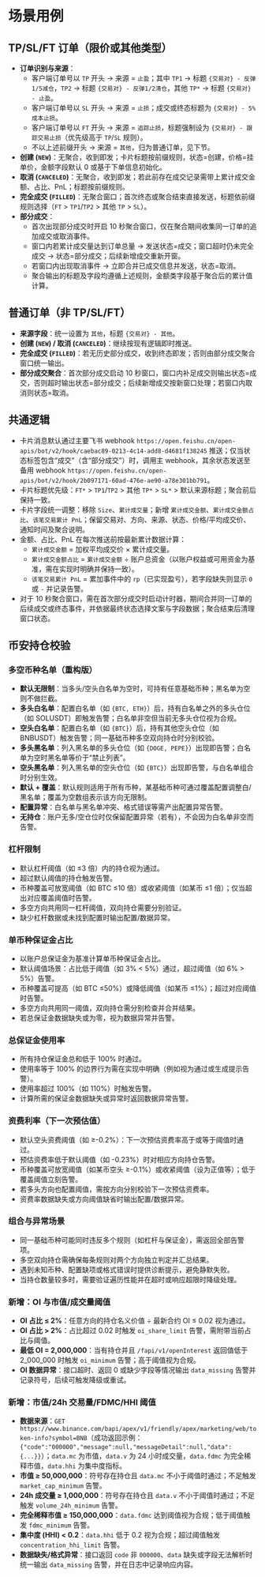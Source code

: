 # 场景用例

## TP/SL/FT 订单（限价或其他类型）

- **订单识别与来源**：
  - 客户端订单号以 `TP` 开头 → 来源 = `止盈`；其中 `TP1` → 标题 `{交易对} - 反弹1/5减仓`，`TP2` → 标题 `{交易对} - 反弹1/2清仓`，其他 `TP*` → 标题 `{交易对} - 止盈`。
  - 客户端订单号以 `SL` 开头 → 来源 = `止损`；成交或终态标题为 `{交易对} - 5%成本止损`。
  - 客户端订单号以 `FT` 开头 → 来源 = `追踪止损`，标题强制设为 `{交易对} - 跟踪交易止损`（优先级高于 `TP`/`SL` 规则）。
  - 不以上述前缀开头 → 来源 = `其他`，归为普通订单，见下节。
- **创建 (`NEW`)**：无聚合，收到即发；卡片标题按前缀规则，状态=创建，价格=挂单价，金额字段默认 0 或基于下单信息初始化。
- **取消 (`CANCELED`)**：无聚合，收到即发；若此前存在成交记录需带上累计成交金额、占比、PnL；标题按前缀规则。
- **完全成交 (`FILLED`)**：无聚合窗口；首次终态或聚合结束直接发送，标题依前缀规则选择（`FT` > `TP1`/`TP2` > 其他 `TP` > `SL`）。
- **部分成交**：
  - 首次出现部分成交时开启 10 秒聚合窗口，仅在聚合期间收集同一订单的追加成交或取消事件。
  - 窗口内若累计成交量达到订单总量 → 发送状态=成交；窗口超时仍未完全成交 → 状态=部分成交；后续新增成交重新开窗。
  - 若窗口内出现取消事件 → 立即合并已成交信息并发送，状态=取消。
  - 聚合输出的标题及字段均遵循上述规则，金额类字段基于聚合后的累计值计算。

## 普通订单（非 TP/SL/FT）

- **来源字段**：统一设置为 `其他`，标题 `{交易对} - 其他`。
- **创建 (`NEW`) / 取消 (`CANCELED`)**：继续按现有逻辑即时推送。
- **完全成交 (`FILLED`)**：若无历史部分成交，收到终态即发；否则由部分成交聚合窗口统一输出。
- **部分成交聚合**：首次部分成交启动 10 秒窗口，窗口内补足成交则输出状态=成交，否则超时输出状态=部分成交；后续新增成交按新窗口处理；若窗口内取消则状态=取消。

## 共通逻辑

- 卡片消息默认通过主要飞书 webhook `https://open.feishu.cn/open-apis/bot/v2/hook/caebac89-0213-4c14-add8-d4681f138245` 推送；仅当状态标签包含“成交”（含“部分成交”）时，调用主 webhook，其余状态发送至备用 webhook `https://open.feishu.cn/open-apis/bot/v2/hook/2b097171-60ad-476e-ae90-a78e301bb791`。
- 卡片标题优先级：`FT*` > `TP1`/`TP2` > 其他 `TP*` > `SL*` > 默认来源标题；聚合前后保持一致。
- 卡片字段统一调整：移除 `Size`、`累计成交量`；新增 `累计成交金额`、`累计成交金额占比`、`该笔交易累计 PnL`；保留交易对、方向、来源、状态、价格/平均成交价、通知时间及聚合说明。
- 金额、占比、PnL 在每次推送前按最新累计数据计算：
  - `累计成交金额` = 加权平均成交价 × 累计成交量。
  - `累计成交金额占比` = `累计成交金额` ÷ 账户总资金（以账户权益或可用资金为基准，需在实现时明确并保持一致）。
  - `该笔交易累计 PnL` = 累加事件中的 `rp`（已实现盈亏），若字段缺失则显示 `0` 或 `-` 并记录告警。
- 对于 10 秒聚合窗口，需在首次部分成交时启动计时器，期间合并同一订单的后续成交或终态事件，并依据最终状态选择文案与字段数据；聚合结束后清理窗口状态。

## 币安持仓校验

### 多空币种名单（重构版）

- **默认无限制**：当多头/空头白名单为空时，可持有任意基础币种；黑名单为空则不做拦截。
- **多头白名单**：配置白名单（如 `{BTC, ETH}`）后，持有白名单之外的多头仓位（如 SOLUSDT）即触发告警；白名单非空但当前无多头仓位视为合规。
- **空头白名单**：配置白名单（如 `{BTC}`）后，持有其他空头仓位（如 BNBUSDT）触发告警；同一基础币种多空双向持仓时分别校验。
- **多头黑名单**：列入黑名单的多头仓位（如 `{DOGE, PEPE}`）出现即告警；白名单为空时黑名单等价于“禁止列表”。
- **空头黑名单**：列入黑名单的空头仓位（如 `{BTC}`）出现即告警，与白名单组合时分别生效。
- **默认 + 覆盖**：默认规则适用于所有币种，某基础币种可通过覆盖配置调整白/黑名单；覆盖为空数组表示该方向无限制。
- **配置异常**：白名单与黑名单冲突、格式错误等需产出配置异常告警。
- **无持仓**：账户无多/空仓位时仅保留配置异常（若有），不会因为白名单非空而告警。

### 杠杆限制

- 默认杠杆阈值（如 ≤3 倍）内的持仓视为通过。
- 超过默认阈值的持仓触发告警。
- 币种覆盖可放宽阈值（如 BTC ≤10 倍）或收紧阈值（如某币 ≤1 倍）；仅当超出对应覆盖阈值时告警。
- 多空方向共用同一杠杆阈值，双向持仓需要分别验证。
- 缺少杠杆数据或未找到配置时输出配置/数据异常。

### 单币种保证金占比

- 以账户总保证金为基准计算单币种保证金占比。
- 默认阈值场景：占比低于阈值（如 3% < 5%）通过，超过阈值（如 6% > 5%）告警。
- 币种覆盖可提高（如 BTC ≤50%）或降低阈值（如某币 ≤1%）；超过对应阈值时告警。
- 多空方向共用同一阈值，双向持仓需分别检查并合并结果。
- 若总保证金数据缺失或为零，视为数据异常并告警。

### 总保证金使用率

- 所有持仓保证金总和低于 100% 时通过。
- 使用率等于 100% 的边界行为需在实现中明确（例如视为通过或生成提示告警）。
- 使用率超过 100%（如 110%）时触发告警。
- 计算所需的保证金数据缺失或异常时返回数据异常告警。

### 资费利率（下一次预估值）

- 默认空头资费阈值（如 ≥-0.2%）：下一次预估资费率高于或等于阈值时通过。
- 预估资费率低于默认阈值（如 -0.23%）时对相应方向持仓告警。
- 币种覆盖可放宽阈值（如某币空头 ≥-0.1%）或收紧阈值（设为正值等）；低于覆盖阈值立刻告警。
- 若多头方向也配置阈值，需按方向分别校验下一次预估资费率。
- 资费率数据缺失或方向阈值缺省时输出配置/数据异常。

### 组合与异常场景

- 同一基础币种可能同时违反多个规则（如杠杆与保证金），需返回全部告警项。
- 多空双向持仓需确保每条规则对两个方向独立判定并汇总结果。
- 遇到未知币种、配置缺项或格式错误时提供诊断提示，避免静默失败。
- 当持仓数量较多时，需要验证遍历性能并在超时或响应超限时降级处理。

### 新增：OI 与市值/成交量阈值

- **OI 占比 ≤ 2%**：任意方向的持仓名义价值 ÷ 最新合约 OI ≤ 0.02 视为通过。
- **OI 占比 > 2%**：占比超过 0.02 时触发 `oi_share_limit` 告警，需附带当前占比与阈值。
- **最低 OI = 2,000,000**：当有持仓并且 `/fapi/v1/openInterest` 返回值低于 2_000_000 时触发 `oi_minimum` 告警；高于阈值视为合规。
- **OI 数据异常**：接口超时、返回 0 或缺少字段等情况输出 `data_missing` 告警并记录符号，后续可触发降级或重试。

### 新增：市值/24h 交易量/FDMC/HHI 阈值

- **数据来源**：`GET https://www.binance.com/bapi/apex/v1/friendly/apex/marketing/web/token-info?symbol=BNB`（成功返回示例：`{"code":"000000","message":null,"messageDetail":null,"data":{...}}`）；`data.mc` 为市值，`data.v` 为 24 小时成交量，`data.fdmc` 为完全稀释市值，`data.hhi` 为集中度指标。
- **市值 ≥ 50,000,000**：符号存在持仓且 `data.mc` 不小于阈值时通过；不足触发 `market_cap_minimum` 告警。
- **24h 成交量 ≥ 1,000,000**：符号存在持仓且 `data.v` 不小于阈值时通过；不足触发 `volume_24h_minimum` 告警。
- **完全稀释市值 ≥ 150,000,000**：`data.fdmc` 达到阈值视为合规；低于阈值触发 `fdmc_minimum` 告警。
- **集中度 (HHI) < 0.2**：`data.hhi` 低于 0.2 视为合规；超过阈值触发 `concentration_hhi_limit` 告警。
- **数据缺失/格式异常**：接口返回 `code` 非 `000000`、`data` 缺失或字段无法解析时统一输出 `data_missing` 告警，并在日志中记录响应内容。
